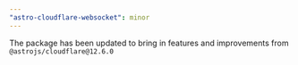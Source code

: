 ```yaml
---
"astro-cloudflare-websocket": minor
---
```


The package has been updated to bring in features and improvements from `@astrojs/cloudflare@12.6.0`
